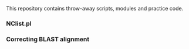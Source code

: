 
This repository contains throw-away scripts, modules and practice code.

### NClist.pl


### Correcting BLAST alignment
